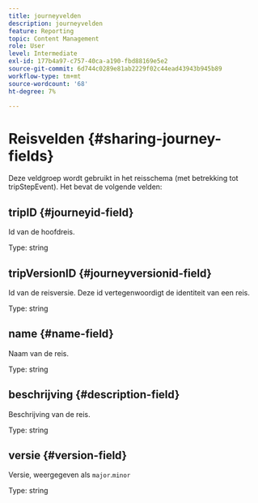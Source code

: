 ```yaml
---
title: journeyvelden
description: journeyvelden
feature: Reporting
topic: Content Management
role: User
level: Intermediate
exl-id: 177b4a97-c757-40ca-a190-fbd88169e5e2
source-git-commit: 6d744c0289e81ab2229f02c44ead43943b945b89
workflow-type: tm+mt
source-wordcount: '68'
ht-degree: 7%

---
```


# Reisvelden {#sharing-journey-fields}

Deze veldgroep wordt gebruikt in het reisschema (met betrekking tot tripStepEvent). Het bevat de volgende velden:

## tripID {#journeyid-field}

Id van de hoofdreis.

Type: string

## tripVersionID {#journeyversionid-field}

Id van de reisversie. Deze id vertegenwoordigt de identiteit van een reis.

Type: string

## name {#name-field}

Naam van de reis.

Type: string

## beschrijving {#description-field}

Beschrijving van de reis.

Type: string

## versie {#version-field}

Versie, weergegeven als `major`.`minor`

Type: string
